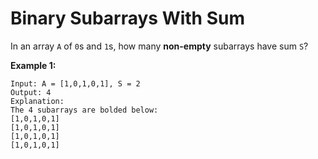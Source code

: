 # Binary Subarrays With Sum

In an array `A` of `0`s and `1`s, how many **non-empty** subarrays have sum `S`?

 

**Example 1:**

```
Input: A = [1,0,1,0,1], S = 2
Output: 4
Explanation: 
The 4 subarrays are bolded below:
[1,0,1,0,1]
[1,0,1,0,1]
[1,0,1,0,1]
[1,0,1,0,1]
```

 